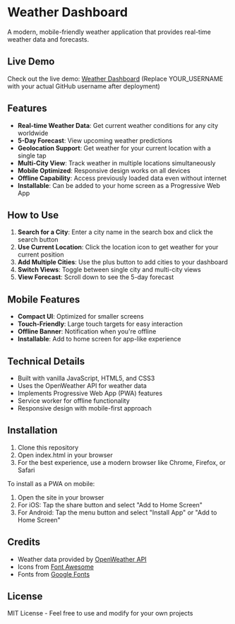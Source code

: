 # Weather Dashboard

A modern, mobile-friendly weather application that provides real-time weather data and forecasts.

## Live Demo

Check out the live demo: [Weather Dashboard](https://YOUR_USERNAME.github.io/weather-dashboard/)
(Replace YOUR_USERNAME with your actual GitHub username after deployment)

## Features

- **Real-time Weather Data**: Get current weather conditions for any city worldwide
- **5-Day Forecast**: View upcoming weather predictions
- **Geolocation Support**: Get weather for your current location with a single tap
- **Multi-City View**: Track weather in multiple locations simultaneously
- **Mobile Optimized**: Responsive design works on all devices
- **Offline Capability**: Access previously loaded data even without internet
- **Installable**: Can be added to your home screen as a Progressive Web App

## How to Use

1. **Search for a City**: Enter a city name in the search box and click the search button
2. **Use Current Location**: Click the location icon to get weather for your current position
3. **Add Multiple Cities**: Use the plus button to add cities to your dashboard
4. **Switch Views**: Toggle between single city and multi-city views
5. **View Forecast**: Scroll down to see the 5-day forecast

## Mobile Features

- **Compact UI**: Optimized for smaller screens
- **Touch-Friendly**: Large touch targets for easy interaction
- **Offline Banner**: Notification when you're offline
- **Installable**: Add to home screen for app-like experience

## Technical Details

- Built with vanilla JavaScript, HTML5, and CSS3
- Uses the OpenWeather API for weather data
- Implements Progressive Web App (PWA) features
- Service worker for offline functionality
- Responsive design with mobile-first approach

## Installation

1. Clone this repository
2. Open index.html in your browser
3. For the best experience, use a modern browser like Chrome, Firefox, or Safari

To install as a PWA on mobile:
1. Open the site in your browser
2. For iOS: Tap the share button and select "Add to Home Screen"
3. For Android: Tap the menu button and select "Install App" or "Add to Home Screen"

## Credits

- Weather data provided by [OpenWeather API](https://openweathermap.org/)
- Icons from [Font Awesome](https://fontawesome.com/)
- Fonts from [Google Fonts](https://fonts.google.com/)

## License

MIT License - Feel free to use and modify for your own projects 